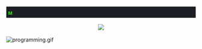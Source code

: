 <p align="center">
  <img src="about.gif" autoplay loop>
</p>
<p align="center">
  <img src="programming.gif" autoplay loop>
</p>


![programming.gif](https://www.snsmarketing.es/blog/wp-content/uploads/2016/02/gifanimado.gif)